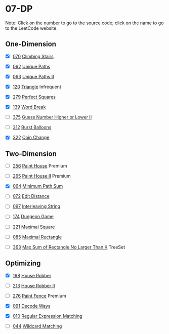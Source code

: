 # 07-DP
Note: Click on the number to go to the source code; click on the name to go to the LeetCode website.
## One-Dimension

- [x] [070](070_Climbing_Stairs.cpp) [Climbing Stairs](https://leetcode.com/problems/climbing-stairs/description/)

- [x] [062](062_Unique_Paths.cpp) [Unique Paths](https://leetcode.com/problems/unique-paths/description/)

- [x] [063](063_Unique_Paths_II.cpp) [Unique Paths II](https://leetcode.com/problems/unique-paths-ii/description/)

- [x] [120](120_Triangle.cpp) [Triangle](https://leetcode.com/problems/triangle/description/) Infrequent

- [x] [279](279_Perfect_Squares.cpp) [Perfect Squares](https://leetcode.com/problems/perfect-squares/description/)

- [x] [139](139_Word_Break.cpp) [Word Break](https://leetcode.com/problems/word-break/)

- [ ] [375](375_Guess_Number_Higher_or_Lower_II.cpp) [Guess Number Higher or Lower II](https://leetcode.com/problems/guess-number-higher-or-lower-ii/description/)

- [ ] [312](312_Burst_Balloons.cpp) [Burst Balloons](https://leetcode.com/problems/burst-balloons/description/)

- [x] [322](322_Coin_Change.cpp) [Coin Change](https://leetcode.com/problems/coin-change/description/)

## Two-Dimension

- [ ] [256](256_Paint_House.cpp) [Paint House](https://leetcode.com/problems/paint-house/description/) Premium

- [ ] [265](265_Paint_House_II.cpp) [Paint House II](https://leetcode.com/problems/paint-house-ii/description/) Premium

- [x] [064](064_Minimum_Path_Sum.cpp) [Minimum Path Sum](https://leetcode.com/problems/minimum-path-sum/description/)

- [ ] [072](072_Edit_Distance.cpp) [Edit Distance](https://leetcode.com/problems/edit-distance/description/)

- [ ] [097](097_Interleaving_String.cpp) [Interleaving String](https://leetcode.com/problems/interleaving-string/description/)

- [ ] [174](174_Dungeon_Game.cpp) [Dungeon Game](https://leetcode.com/problems/dungeon-game/description/)

- [ ] [221](221_Maximal_Square.cpp) [Maximal Square](https://leetcode.com/problems/maximal-square/description/)

- [ ] [085](085_Maximal_Rectangle.cpp) [Maximal Rectangle](https://leetcode.com/problems/maximal-rectangle/description/)

- [ ] [363](363_Max_Sum_of_Rectangle_No_Larger_Than_K.cpp) [Max Sum of Rectangle No Larger Than K](https://leetcode.com/problems/max-sum-of-rectangle-no-larger-than-k/description/) TreeSet

## Optimizing

- [x] [198](198_House_Robber.cpp) [House Robber](https://leetcode.com/problems/house-robber/)

- [ ] [213](213_House_Robber_II.cpp) [House Robber II](https://leetcode.com/problems/house-robber-ii/)

- [ ] [276](276_Paint_Fence.cpp) [Paint Fence](https://leetcode.com/problems/paint-fence/description/) Premium

- [x] [091](091_Decode_Ways.cpp) [Decode Ways](https://leetcode.com/problems/decode-ways/description/)

- [x] [010](010_Regular_Expression_Matching.cpp) [Regular Expression Matching](https://leetcode.com/problems/regular-expression-matching/description/)

- [ ] [044](044_Wildcard_Matching.cpp) [Wildcard Matching](https://leetcode.com/problems/wildcard-matching/description/)
